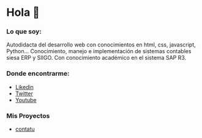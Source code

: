 # Hola 👋 

<!--
**Luis-Aguino/Luis-Aguino** is a ✨ _special_ ✨ repository because its `README.md` (this file) appears on your GitHub profile.-->

### Lo que soy:
<p>
	Autodidacta del desarrollo web con conocimientos en html, css, javascript, Python…
	Conocimiento, manejo e implementación de sistemas contables siesa ERP y SIIGO.
	Con conocimiento académico en el sistema SAP R3.
</p>  

 ### Donde encontrarme:
- [Likedin](https://www.linkedin.com/in/luis-agui%C3%B1o/)
- [Twitter](https://twitter.com/aguijara)
- [Youtube](https://www.youtube.com/)

### Mis Proyectos
- [contatu](https://luis-aguino.github.io/contatu/)

	
   
